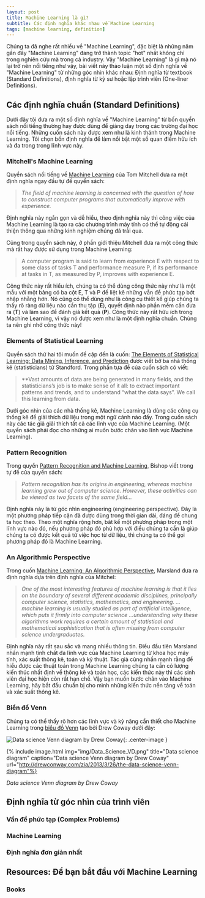```yaml
---
layout: post
title: Machine Learning là gì?
subtitle: Các định nghĩa khác nhau về Machine Learning
tags: [machine learning, definition]
---
```


Chúng ta đã nghe rất nhiều về "Machine Learning", đặc biệt là những năm gần đây "Machine Learning" đang trở thành topic "hot" nhất không chỉ trong nghiên cứu mà trong cả industry. Vậy "Machine Learning" là gì mà nó lại trở nên nổi tiếng như vậy, bài viết này thảo luận một số định nghĩa về "Machine Learning" từ những góc nhìn khác nhau: Định nghĩa từ textbook (Standard Definitions), định nghĩa từ kỷ sư hoặc lập trình viên (One-liner Definitions).

## Các định nghĩa chuẩn (Standard Definitions)

Dưới đây tôi đưa ra một số định nghĩa về "Machine Learning" từ bốn quyển sách nổi tiếng thường hay được dùng để giảng day trong các trường đại học nổi tiếng. Những cuốn sách này được xem như là kinh thánh trong Machine Learning. Tôi chọn bốn định nghĩa để làm nổi bật một số quan điểm hửu ích và đa trong trong lĩnh vực này.

### Mitchell's Machine Learning

Quyển sách nổi tiếng về [Machine Learning](http://www.amazon.com/dp/0070428077?tag=inspiredalgor-20) của Tom Mitchell đưa ra một định nghĩa ngay đầu tự đề quyển sách:

> *The field of machine learning is concerned with the question of how to construct computer programs that automatically improve with experience.*

Định nghĩa này ngắn gọn và dễ hiểu, theo định nghĩa này thì công việc của Machine Learning là tạo ra các chương trình máy tính có thể tự động cải thiện thông qua những kinh nghiệm chúng đã trải qua.

Cũng trong quyển sách này, ở phần giới thiệu Mitchell đưa ra một công thức mà rất hay được sử dụng trong Machine Learning:

> A computer program is said to learn from experience E with respect to some class of tasks T and performance measure P, if its performance at tasks in T, as measured by P, improves with experience E.

Công thức này rất hiểu ích, chúng ta có thể dùng công thức này như là một mẫu với một bảng có ba cột E, T và P để liệt kê những vẫn đề phức tạp bớt nhập nhằng hơn. Nó cũng có thể dùng như là công cụ thiết kế giúp chúng ta thấy rõ ràng dữ liệu nào cần thu tập (**E**), quyết định nào phần mềm cần đưa ra (**T**) và làm sao để đánh giá kết quả (**P**). Công thức này rất hữu ích trong Machine Learning, vì vậy nó được xem như là một định nghĩa chuẩn. Chúng ta nên ghi nhớ công thức này!

### Elements of Statistical Learning

Quyển sách thứ hai tôi muốn đề cập đến là cuốn: [The Elements of Statistical Learning: Data Mining, Inference, and Prediction](https://www.amazon.com/dp/0387848576?tag=inspiredalgor-20) được viết bở ba nhà thống kê (statisticians) từ Standford. Trong phần tựa đề của cuốn sách có viết:

> **Vast amounts of data are being generated in many fields, and the statisticians’s job is to make sense of it all: to extract important patterns and trends, and to understand “what the data says”. We call this learning from data.

Dưới góc nhìn của các nhà thống kê, Machine Learning là dùng các công cụ thống kê để giải thích dữ liệu trong một ngữ cánh nào đấy. Trong cuốn sách này các tác giả giải thích tất cả các lĩnh vực của Machine Learning. (Một quyển sách phải đọc cho những ai muốn bước chân vào lĩnh vực Machine Learning).

### Pattern Recognition

Trong quyển [Pattern Recognition and Machine Learning](http://www.amazon.com/dp/0387310738?tag=inspiredalgor-20), Bishop viết trong tự đề của quyển sách:

>*Pattern recognition has its origins in engineering, whereas machine learning grew out of computer science. However, these activities can be viewed as two facets of the same field…*

Định nghĩa này là từ góc nhìn engineering (engineering perspective). Đây là một phương pháp tiếp cận đã được dùng trong thời gian dài, đáng để chung ta học theo. Theo một nghĩa rộng hơn, bât kể một phương pháp trong một lĩnh vực nào đó, nếu phương pháp đó phù hợp với điều chúng ta cần là giúp chúng ta có được kết quả từ việc học từ dữ liệu, thì chúng ta có thể gọi phương pháp đó là Machine Learning.

### An Algorithmic Perspective
Trong cuốn [Machine Learning: An Algorithmic Perspective](http://www.amazon.com/dp/B005H6YE18?tag=inspiredalgor-20), Marsland đưa ra định nghĩa dựa trên định nghĩa của Mitchel:

>*One of the most interesting features of machine learning is that it lies on the boundary of several different academic disciplines, principally computer science, statistics, mathematics, and engineering. …machine learning is usually studied as part of artificial intelligence, which puts it firmly into computer science …understanding why these algorithms work requires a certain amount of statistical and mathematical sophistication that is often missing from computer science undergraduates.*

Định nghĩa này rất sau sắc và mang nhiều thông tin. Điều đầu tiên Marsland nhấn mạnh tính chất đa lĩnh vực của Machine Learning từ khoa học máy tính, xác suất thông kê, toán và kỷ thuật. Tác giả cũng nhấn mạnh rằng để hiểu được các thuật toán trong Machine Learning chúng ta cần có lượng kiến thúc nhất định về thông kê và toán học, các kiến thức này thì các sinh viên đại học hiện còn rất hạn chế. Vậy bạn muốn bước chân vào Machine Learning, hãy bắt đầu chuẩn bị cho mình những kiến thức nền tảng về toán và xác suất thông kê.

### Biển đồ Venn

Chúng ta có thể thấy rõ hơn các lĩnh vực và kỷ năng cần thiết cho Machine Learning trong [biểu đồ Venn](http://drewconway.com/zia/2013/3/26/the-data-science-venn-diagram) tạo bởi Drew Coway dưới đây:

![Data science Venn diagram by Drew Coway](https://mllog.github.io/img/Data_Science_VD.png){: .center-image }

{% include image.html
            img="img/Data_Science_VD.png"
            title="Data science diagram"
            caption="Data science Venn diagram by Drew Coway"
            url="http://drewconway.com/zia/2013/3/26/the-data-science-venn-diagram"%}

*Data science Venn diagram by Drew Coway*

## Định nghĩa từ góc nhìn của trình viên


### Vấn đề phức tạp (Complex Problems)

### Machine Learning

### Định nghĩa đơn giản nhất


## Resources: Để bạn bắt đầu với Machine Learning


### Books


